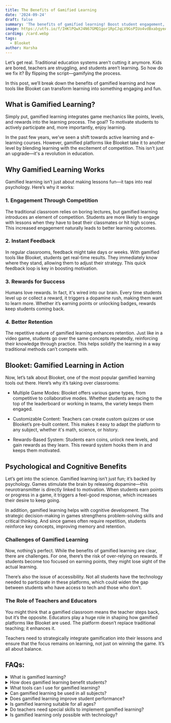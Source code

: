 ```yaml
---
title: The Benefits of Gamified Learning
date: '2024-09-24'
draft: false
summary: 'The benefits of gamified learning! Boost student engagement, motivation, and retention with game-based tools like Blooket in your classroom.'
image: https://utfs.io/f/IHKlPQwXJ4N67GMQ1gor1RpCJqLV9GsPIUo4vdBxabgyeAjF
cardimg: /card.webp
tags:
  - Blooket
author: Harsha
---
```


Let’s get real. Traditional education systems aren’t cutting it anymore. Kids are bored, teachers are struggling, and students aren’t learning. So how do we fix it? By flipping the script—gamifying the process.

In this post, we’ll break down the benefits of gamified learning and how tools like Blooket can transform learning into something engaging and fun.

## What is Gamified Learning?

Simply put, gamified learning integrates game mechanics like points, levels, and rewards into the learning process. The goal? To motivate students to actively participate and, more importantly, enjoy learning.

In the past few years, we’ve seen a shift towards active learning and e-learning courses. However, gamified platforms like Blooket take it to another level by blending learning with the excitement of competition. This isn't just an upgrade—it's a revolution in education.

## Why Gamified Learning Works

Gamified learning isn’t just about making lessons fun—it taps into real psychology. Here’s why it works:

### 1. Engagement Through Competition

The traditional classroom relies on boring lectures, but gamified learning introduces an element of competition. Students are more likely to engage with lessons when they have to beat their classmates or hit high scores. This increased engagement naturally leads to better learning outcomes.

### 2. Instant Feedback

In regular classrooms, feedback might take days or weeks. With gamified tools like Blooket, students get real-time results. They immediately know where they stand, allowing them to adjust their strategy. This quick feedback loop is key in boosting motivation.

### 3. Rewards for Success

Humans love rewards. In fact, it's wired into our brain. Every time students level up or collect a reward, it triggers a dopamine rush, making them want to learn more. Whether it’s earning points or unlocking badges, rewards keep students coming back.

### 4. Better Retention

The repetitive nature of gamified learning enhances retention. Just like in a video game, students go over the same concepts repeatedly, reinforcing their knowledge through practice. This helps solidify the learning in a way traditional methods can’t compete with.

## Blooket: Gamified Learning in Action

Now, let’s talk about Blooket, one of the most popular gamified learning tools out there. Here’s why it’s taking over classrooms:

- Multiple Game Modes: Blooket offers various game types, from competitive to collaborative modes. Whether students are racing to the top of the leaderboard or working in teams, the variety keeps them engaged.

- Customizable Content: Teachers can create custom quizzes or use Blooket’s pre-built content. This makes it easy to adapt the platform to any subject, whether it's math, science, or history.

- Rewards-Based System: Students earn coins, unlock new levels, and gain rewards as they learn. This reward system hooks them in and keeps them motivated.

## Psychological and Cognitive Benefits

Let’s get into the science. Gamified learning isn’t just fun; it’s backed by psychology. Games stimulate the brain by releasing dopamine—this neurotransmitter is directly linked to motivation. When students earn points or progress in a game, it triggers a feel-good response, which increases their desire to keep going.

In addition, gamified learning helps with cognitive development. The strategic decision-making in games strengthens problem-solving skills and critical thinking. And since games often require repetition, students reinforce key concepts, improving memory and retention.

### Challenges of Gamified Learning

Now, nothing’s perfect. While the benefits of gamified learning are clear, there are challenges. For one, there’s the risk of over-relying on rewards. If students become too focused on earning points, they might lose sight of the actual learning.

There’s also the issue of accessibility. Not all students have the technology needed to participate in these platforms, which could widen the gap between students who have access to tech and those who don’t.

### The Role of Teachers and Educators

You might think that a gamified classroom means the teacher steps back, but it’s the opposite. Educators play a huge role in shaping how gamified platforms like Blooket are used. The platform doesn’t replace traditional teaching; it enhances it.

Teachers need to strategically integrate gamification into their lessons and ensure that the focus remains on learning, not just on winning the game. It’s all about balance.

## FAQs:

<details>
  <summary>What is gamified learning?</summary>
  Gamified learning integrates game elements like points, rewards, and competition into the learning process to make education more engaging and fun.
</details>

<details>
  <summary>How does gamified learning benefit students?</summary>
  It increases student engagement, improves retention, and boosts motivation by making learning more interactive and rewarding.
</details>

<details>
  <summary>What tools can I use for gamified learning?</summary>
  Platforms like **Blooket** are popular for gamifying lessons. They offer game-based learning modes that keep students motivated.
</details>

<details>
  <summary>Can gamified learning be used in all subjects?</summary>
  Yes, gamified learning can be adapted to various subjects, from math and science to history and language arts.
</details>

<details>
  <summary>Does gamified learning improve student performance?</summary>
  Yes, by making learning more engaging, gamified learning helps students retain information better and achieve higher academic performance.
</details>

<details>
  <summary>Is gamified learning suitable for all ages?</summary>
  While it's commonly used in K-12 education, gamified learning can be adapted for all age groups, including higher education and corporate training.
</details>

<details>
  <summary>Do teachers need special skills to implement gamified learning?</summary>
  Teachers don’t need special skills, but they should strategically integrate games into lessons to ensure the focus remains on learning.
</details>

<details>
  <summary>Is gamified learning only possible with technology?</summary>
  While technology enhances gamified learning through platforms like **Blooket**, teachers can also use non-digital games to gamify their lessons.
</details>
